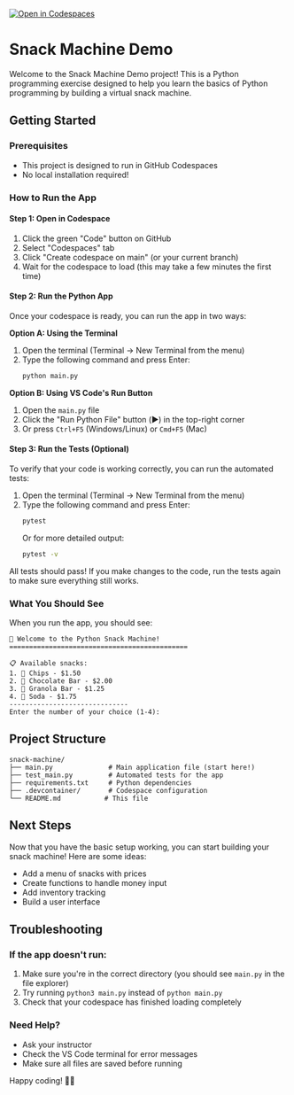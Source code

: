 [![Open in Codespaces](https://classroom.github.com/assets/launch-codespace-2972f46106e565e64193e422d61a12cf1da4916b45550586e14ef0a7c637dd04.svg)](https://classroom.github.com/open-in-codespaces?assignment_repo_id=21212272)
# Snack Machine Demo

Welcome to the Snack Machine Demo project! This is a Python programming exercise designed to help you learn the basics of Python programming by building a virtual snack machine.

## Getting Started

### Prerequisites
- This project is designed to run in GitHub Codespaces
- No local installation required!

### How to Run the App

#### Step 1: Open in Codespace
1. Click the green "Code" button on GitHub
2. Select "Codespaces" tab
3. Click "Create codespace on main" (or your current branch)
4. Wait for the codespace to load (this may take a few minutes the first time)

#### Step 2: Run the Python App
Once your codespace is ready, you can run the app in two ways:

**Option A: Using the Terminal**
1. Open the terminal (Terminal → New Terminal from the menu)
2. Type the following command and press Enter:
   ```bash
   python main.py
   ```

**Option B: Using VS Code's Run Button**
1. Open the `main.py` file
2. Click the "Run Python File" button (▶️) in the top-right corner
3. Or press `Ctrl+F5` (Windows/Linux) or `Cmd+F5` (Mac)

#### Step 3: Run the Tests (Optional)
To verify that your code is working correctly, you can run the automated tests:

1. Open the terminal (Terminal → New Terminal from the menu)
2. Type the following command and press Enter:
   ```bash
   pytest
   ```
   Or for more detailed output:
   ```bash
   pytest -v
   ```

All tests should pass! If you make changes to the code, run the tests again to make sure everything still works.

### What You Should See
When you run the app, you should see:
```
🎯 Welcome to the Python Snack Machine!
=============================================

📋 Available snacks:
1. 🍿 Chips - $1.50
2. 🍫 Chocolate Bar - $2.00
3. 🥜 Granola Bar - $1.25
4. 🥤 Soda - $1.75
------------------------------
Enter the number of your choice (1-4):
```

## Project Structure
```
snack-machine/
├── main.py              # Main application file (start here!)
├── test_main.py         # Automated tests for the app
├── requirements.txt     # Python dependencies
├── .devcontainer/       # Codespace configuration
└── README.md           # This file
```

## Next Steps
Now that you have the basic setup working, you can start building your snack machine! Here are some ideas:
- Add a menu of snacks with prices
- Create functions to handle money input
- Add inventory tracking
- Build a user interface

## Troubleshooting

### If the app doesn't run:
1. Make sure you're in the correct directory (you should see `main.py` in the file explorer)
2. Try running `python3 main.py` instead of `python main.py`
3. Check that your codespace has finished loading completely

### Need Help?
- Ask your instructor
- Check the VS Code terminal for error messages
- Make sure all files are saved before running

Happy coding! 🐍🥤
